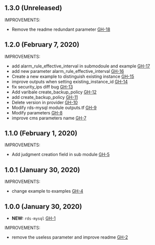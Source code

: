 ## 1.3.0 (Unreleased)

IMPROVEMENTS:

- Remove the readme redundant parameter [GH-18]( https://github.com/terraform-alicloud-modules/terraform-alicloud-rds-mysql/pull/18)

## 1.2.0 (February 7, 2020)

IMPROVEMENTS:

- add alarm_rule_effective_interval in submodoule and example [GH-17]( https://github.com/terraform-alicloud-modules/terraform-alicloud-rds-mysql/pull/17)
- add new parameter alarm_rule_effective_interval [GH-16]( https://github.com/terraform-alicloud-modules/terraform-alicloud-rds-mysql/pull/16)
- Create a new example to distinguish existing instance [GH-15]( https://github.com/terraform-alicloud-modules/terraform-alicloud-rds-mysql/pull/15)
- improve outputs when setting existing_instance_id [GH-14]( https://github.com/terraform-alicloud-modules/terraform-alicloud-rds-mysql/pull/14)
- fix security_ips diff bug [GH-13]( https://github.com/terraform-alicloud-modules/terraform-alicloud-rds-mysql/pull/13)
- Add varibale create_backup_policy [GH-12]( https://github.com/terraform-alicloud-modules/terraform-alicloud-rds-mysql/pull/12)
- add create_backup_policy [GH-11]( https://github.com/terraform-alicloud-modules/terraform-alicloud-rds-mysql/pull/11)
- Delete version in provider [GH-10]( https://github.com/terraform-alicloud-modules/terraform-alicloud-rds-mysql/pull/10)
- Modify rds-mysql module outputs.tf [GH-9]( https://github.com/terraform-alicloud-modules/terraform-alicloud-rds-mysql/pull/9)
- Modify parameters [GH-8]( https://github.com/terraform-alicloud-modules/terraform-alicloud-rds-mysql/pull/8)
- improve cms parameters name [GH-7]( https://github.com/terraform-alicloud-modules/terraform-alicloud-rds-mysql/pull/7)

## 1.1.0 (February 1, 2020)

IMPROVEMENTS:

- Add judgment creation field in sub module [GH-5]( https://github.com/terraform-alicloud-modules/terraform-alicloud-rds-mysql/pull/5)

## 1.0.1 (January 30, 2020)

IMPROVEMENTS:

- change example to examples [GH-4]( https://github.com/terraform-alicloud-modules/terraform-alicloud-rds-mysql/pull/4)

## 1.0.0 (January 30, 2020)

- **NEW:** `rds-mysql` [GH-1]( https://github.com/terraform-alicloud-modules/terraform-alicloud-rds-mysql/pull/1)

IMPROVEMENTS:

- remove the useless parameter and improve readme [GH-2]( https://github.com/terraform-alicloud-modules/terraform-alicloud-rds-mysql/pull/2)
